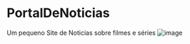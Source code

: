 # PortalDeNoticias
Um pequeno Site de Noticias sobre filmes e séries
![image](https://user-images.githubusercontent.com/61029128/169912714-5296cb46-12e4-4fa6-8587-c10abfd67777.png)
